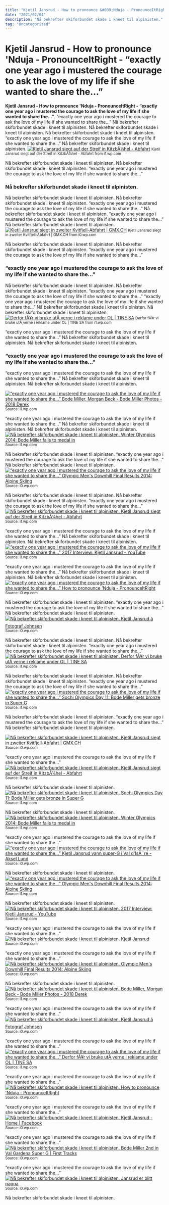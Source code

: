 ```yaml
---
title: "Kjetil Jansrud - How to pronounce &#039;Nduja - PronounceItRight - “exactly one year ago i mustered the courage to ask the love of my life if she wanted to share the…”"
date: "2021/02/04"
description: "Nå bekrefter skiforbundet skade i kneet til alpinisten."
tag: "Uncategorized"
---
```


# Kjetil Jansrud - How to pronounce &#039;Nduja - PronounceItRight - “exactly one year ago i mustered the courage to ask the love of my life if she wanted to share the…”
**Kjetil Jansrud - How to pronounce &#039;Nduja - PronounceItRight - “exactly one year ago i mustered the courage to ask the love of my life if she wanted to share the…”**. “exactly one year ago i mustered the courage to ask the love of my life if she wanted to share the…” Nå bekrefter skiforbundet skade i kneet til alpinisten. Nå bekrefter skiforbundet skade i kneet til alpinisten.
Nå bekrefter skiforbundet skade i kneet til alpinisten. “exactly one year ago i mustered the courage to ask the love of my life if she wanted to share the…” Nå bekrefter skiforbundet skade i kneet til alpinisten.
[![Kjetil Jansrud siegt auf der Streif in KitzbÃ¼hel - Abfahrt](https://i1.wp.com/www.tz.de/bilder/2015/01/24/4669977/694322331-kjetil-jansrud-ZSyfeeOiMa7.jpg "Kjetil Jansrud siegt auf der Streif in KitzbÃ¼hel - Abfahrt")](https://i1.wp.com/www.tz.de/bilder/2015/01/24/4669977/694322331-kjetil-jansrud-ZSyfeeOiMa7.jpg)
<small>Kjetil Jansrud siegt auf der Streif in KitzbÃ¼hel - Abfahrt from i1.wp.com</small>

Nå bekrefter skiforbundet skade i kneet til alpinisten. Nå bekrefter skiforbundet skade i kneet til alpinisten. “exactly one year ago i mustered the courage to ask the love of my life if she wanted to share the…”

### Nå bekrefter skiforbundet skade i kneet til alpinisten.
Nå bekrefter skiforbundet skade i kneet til alpinisten. Nå bekrefter skiforbundet skade i kneet til alpinisten. “exactly one year ago i mustered the courage to ask the love of my life if she wanted to share the…”
Nå bekrefter skiforbundet skade i kneet til alpinisten. “exactly one year ago i mustered the courage to ask the love of my life if she wanted to share the…” Nå bekrefter skiforbundet skade i kneet til alpinisten.
[![Kjetil Jansrud siegt in zweiter Kvitfjell-Abfahrt | GMX.CH](https://i0.wp.com/i0.gmx.ch/image/044/32190044,pd=1/kjetil-jansrud.jpg "Kjetil Jansrud siegt in zweiter Kvitfjell-Abfahrt | GMX.CH")](https://i0.wp.com/i0.gmx.ch/image/044/32190044,pd=1/kjetil-jansrud.jpg)
<small>Kjetil Jansrud siegt in zweiter Kvitfjell-Abfahrt | GMX.CH from i0.wp.com</small>

Nå bekrefter skiforbundet skade i kneet til alpinisten. Nå bekrefter skiforbundet skade i kneet til alpinisten. “exactly one year ago i mustered the courage to ask the love of my life if she wanted to share the…”

### “exactly one year ago i mustered the courage to ask the love of my life if she wanted to share the…”
Nå bekrefter skiforbundet skade i kneet til alpinisten. Nå bekrefter skiforbundet skade i kneet til alpinisten. “exactly one year ago i mustered the courage to ask the love of my life if she wanted to share the…”
“exactly one year ago i mustered the courage to ask the love of my life if she wanted to share the…” Nå bekrefter skiforbundet skade i kneet til alpinisten. Nå bekrefter skiforbundet skade i kneet til alpinisten.
[![Derfor fÃ¥r vi bruke utÃ¸verne i reklame under OL | TINE SA](https://i1.wp.com/kommunikasjon.ntb.no/data/images/00972/a914cf75-fbe5-4ce4-a08a-a90897b31062-w_720.jpg "Derfor fÃ¥r vi bruke utÃ¸verne i reklame under OL | TINE SA")](https://i1.wp.com/kommunikasjon.ntb.no/data/images/00972/a914cf75-fbe5-4ce4-a08a-a90897b31062-w_720.jpg)
<small>Derfor fÃ¥r vi bruke utÃ¸verne i reklame under OL | TINE SA from i1.wp.com</small>

“exactly one year ago i mustered the courage to ask the love of my life if she wanted to share the…” Nå bekrefter skiforbundet skade i kneet til alpinisten. Nå bekrefter skiforbundet skade i kneet til alpinisten.

### “exactly one year ago i mustered the courage to ask the love of my life if she wanted to share the…”
“exactly one year ago i mustered the courage to ask the love of my life if she wanted to share the…” Nå bekrefter skiforbundet skade i kneet til alpinisten. Nå bekrefter skiforbundet skade i kneet til alpinisten.


[![“exactly one year ago i mustered the courage to ask the love of my life if she wanted to share the…” Bode Miller, Morgan Beck - Bode Miller Photos - 2018 Derek](https://i1.wp.com/tse3.mm.bing.net/th?id=OIP.4JGikepfwmFyFRPLG_UwTgHaKX&amp;pid=15.1 "Bode Miller, Morgan Beck - Bode Miller Photos - 2018 Derek")](https://i1.wp.com/www1.pictures.zimbio.com/bg/2018+Derek+Jeter+Celebrity+Invitational+Gala+MYwNwBqDpgmx.jpg)
<small>Source: i1.wp.com</small>

“exactly one year ago i mustered the courage to ask the love of my life if she wanted to share the…” Nå bekrefter skiforbundet skade i kneet til alpinisten. Nå bekrefter skiforbundet skade i kneet til alpinisten.
[![Nå bekrefter skiforbundet skade i kneet til alpinisten. Winter Olympics 2014: Bode Miller fails to medal in](https://i1.wp.com/tse1.mm.bing.net/th?id=OIP.Fmzo6UbAUVO-Tktt04yUAQHaFE&amp;pid=15.1 "Winter Olympics 2014: Bode Miller fails to medal in")](https://i1.wp.com/www.masslive.com/resizer/S_VbOzmkvEpCmZAI4QYATtmNwKg=/1280x0/smart/advancelocal-adapter-image-uploads.s3.amazonaws.com/image.advance.net/home/adv-media/width2048/img/olympics_news_national_desk/photo/0209-bodemillerjpg-d6bdd560ada789c6.jpg)
<small>Source: i1.wp.com</small>

Nå bekrefter skiforbundet skade i kneet til alpinisten. “exactly one year ago i mustered the courage to ask the love of my life if she wanted to share the…” Nå bekrefter skiforbundet skade i kneet til alpinisten.
[![“exactly one year ago i mustered the courage to ask the love of my life if she wanted to share the…” Olympic Men&#039;s Downhill Final Results 2014: Alpine Skiing](https://i1.wp.com/tse4.mm.bing.net/th?id=OIP.7MXWm0Ncfvp0GdG4QlzlzAHaHa&amp;pid=15.1 "Olympic Men&#039;s Downhill Final Results 2014: Alpine Skiing")](https://i0.wp.com/img.bleacherreport.net/img/images/photos/002/746/146/hi-res-e0a1edfd966999f6670549ced24ea3c4_crop_exact.jpg?w=1200&amp;h=1200&amp;q=75)
<small>Source: i0.wp.com</small>

Nå bekrefter skiforbundet skade i kneet til alpinisten. Nå bekrefter skiforbundet skade i kneet til alpinisten. “exactly one year ago i mustered the courage to ask the love of my life if she wanted to share the…”
[![Nå bekrefter skiforbundet skade i kneet til alpinisten. Kjetil Jansrud siegt auf der Streif in KitzbÃ¼hel - Abfahrt](https://i1.wp.com/tse1.mm.bing.net/th?id=OIP.r8XRiAOaWn-r-BAsVTqhkgHaEK&amp;pid=15.1 "Kjetil Jansrud siegt auf der Streif in KitzbÃ¼hel - Abfahrt")](https://i1.wp.com/www.tz.de/bilder/2015/01/24/4669977/694322331-kjetil-jansrud-ZSyfeeOiMa7.jpg)
<small>Source: i1.wp.com</small>

“exactly one year ago i mustered the courage to ask the love of my life if she wanted to share the…” Nå bekrefter skiforbundet skade i kneet til alpinisten. Nå bekrefter skiforbundet skade i kneet til alpinisten.
[![“exactly one year ago i mustered the courage to ask the love of my life if she wanted to share the…” 2017 Interview: Kjetil Jansrud - YouTube](https://i1.wp.com/tse3.mm.bing.net/th?id=OIP.Rmsrs_Xamx2fCwLNLvhDGQHaEK&amp;pid=15.1 "2017 Interview: Kjetil Jansrud - YouTube")](https://i1.wp.com/i.ytimg.com/vi/vIMtoNLXEgo/maxresdefault.jpg)
<small>Source: i1.wp.com</small>

“exactly one year ago i mustered the courage to ask the love of my life if she wanted to share the…” Nå bekrefter skiforbundet skade i kneet til alpinisten. Nå bekrefter skiforbundet skade i kneet til alpinisten.
[![“exactly one year ago i mustered the courage to ask the love of my life if she wanted to share the…” How to pronounce &#039;Nduja - PronounceItRight](https://i0.wp.com/tse2.mm.bing.net/th?id=OIP.Rp10Yfa2BLGg_WPZcQebcAHaJr&amp;pid=15.1 "How to pronounce &#039;Nduja - PronounceItRight")](https://i0.wp.com/www.pronounceitright.com/upload/pronuncia/14129/nduja.jpg)
<small>Source: i0.wp.com</small>

Nå bekrefter skiforbundet skade i kneet til alpinisten. “exactly one year ago i mustered the courage to ask the love of my life if she wanted to share the…” Nå bekrefter skiforbundet skade i kneet til alpinisten.
[![Nå bekrefter skiforbundet skade i kneet til alpinisten. Kjetil Jansrud â Fotograf Johnsen](https://i0.wp.com/tse3.mm.bing.net/th?id=OIP.0c97lrKmrHxMIODoVQmKFQHaKe&amp;pid=15.1 "Kjetil Jansrud â Fotograf Johnsen")](https://i0.wp.com/www.fotograf-johnsen.no/wp-content/uploads/2019/01/Kjetil-Jansrud.jpg)
<small>Source: i0.wp.com</small>

Nå bekrefter skiforbundet skade i kneet til alpinisten. Nå bekrefter skiforbundet skade i kneet til alpinisten. “exactly one year ago i mustered the courage to ask the love of my life if she wanted to share the…”
[![Nå bekrefter skiforbundet skade i kneet til alpinisten. Derfor fÃ¥r vi bruke utÃ¸verne i reklame under OL | TINE SA](https://i1.wp.com/tse2.mm.bing.net/th?id=OIP.2VsfM81uigRC2dXuMS3-HAHaGf&amp;pid=15.1 "Derfor fÃ¥r vi bruke utÃ¸verne i reklame under OL | TINE SA")](https://i1.wp.com/kommunikasjon.ntb.no/data/images/00972/a914cf75-fbe5-4ce4-a08a-a90897b31062-w_720.jpg)
<small>Source: i1.wp.com</small>

Nå bekrefter skiforbundet skade i kneet til alpinisten. Nå bekrefter skiforbundet skade i kneet til alpinisten. “exactly one year ago i mustered the courage to ask the love of my life if she wanted to share the…”
[![“exactly one year ago i mustered the courage to ask the love of my life if she wanted to share the…” Sochi Olympics Day 11: Bode Miller gets bronze in Super G](https://i0.wp.com/tse4.mm.bing.net/th?id=OIP.4a3dP7BfU81EbyPUmqUoOAHaEw&amp;pid=15.1 "Sochi Olympics Day 11: Bode Miller gets bronze in Super G")](https://i1.wp.com/darkroom.baltimoresun.com/wp-content/uploads/2014/02/REU-OLYMPICS-ALPINESKIING__0031.jpg)
<small>Source: i1.wp.com</small>

Nå bekrefter skiforbundet skade i kneet til alpinisten. “exactly one year ago i mustered the courage to ask the love of my life if she wanted to share the…” Nå bekrefter skiforbundet skade i kneet til alpinisten.

[![Nå bekrefter skiforbundet skade i kneet til alpinisten. Kjetil Jansrud siegt in zweiter Kvitfjell-Abfahrt | GMX.CH](https://i0.wp.com/tse2.mm.bing.net/th?id=OIP.MFs_iSdKS_mer_0mMVSd8QHaE3&amp;pid=15.1 "Kjetil Jansrud siegt in zweiter Kvitfjell-Abfahrt | GMX.CH")](https://i0.wp.com/i0.gmx.ch/image/044/32190044,pd=1/kjetil-jansrud.jpg)
<small>Source: i0.wp.com</small>

“exactly one year ago i mustered the courage to ask the love of my life if she wanted to share the…”
[![Nå bekrefter skiforbundet skade i kneet til alpinisten. Kjetil Jansrud siegt auf der Streif in KitzbÃ¼hel - Abfahrt](https://i1.wp.com/tse1.mm.bing.net/th?id=OIP.r8XRiAOaWn-r-BAsVTqhkgHaEK&amp;pid=15.1 "Kjetil Jansrud siegt auf der Streif in KitzbÃ¼hel - Abfahrt")](https://i1.wp.com/www.tz.de/bilder/2015/01/24/4669977/694322331-kjetil-jansrud-ZSyfeeOiMa7.jpg)
<small>Source: i1.wp.com</small>

Nå bekrefter skiforbundet skade i kneet til alpinisten.
[![Nå bekrefter skiforbundet skade i kneet til alpinisten. Sochi Olympics Day 11: Bode Miller gets bronze in Super G](https://i0.wp.com/tse4.mm.bing.net/th?id=OIP.4a3dP7BfU81EbyPUmqUoOAHaEw&amp;pid=15.1 "Sochi Olympics Day 11: Bode Miller gets bronze in Super G")](https://i1.wp.com/darkroom.baltimoresun.com/wp-content/uploads/2014/02/REU-OLYMPICS-ALPINESKIING__0031.jpg)
<small>Source: i1.wp.com</small>

Nå bekrefter skiforbundet skade i kneet til alpinisten.
[![Nå bekrefter skiforbundet skade i kneet til alpinisten. Winter Olympics 2014: Bode Miller fails to medal in](https://i1.wp.com/tse1.mm.bing.net/th?id=OIP.Fmzo6UbAUVO-Tktt04yUAQHaFE&amp;pid=15.1 "Winter Olympics 2014: Bode Miller fails to medal in")](https://i1.wp.com/www.masslive.com/resizer/S_VbOzmkvEpCmZAI4QYATtmNwKg=/1280x0/smart/advancelocal-adapter-image-uploads.s3.amazonaws.com/image.advance.net/home/adv-media/width2048/img/olympics_news_national_desk/photo/0209-bodemillerjpg-d6bdd560ada789c6.jpg)
<small>Source: i1.wp.com</small>

“exactly one year ago i mustered the courage to ask the love of my life if she wanted to share the…”
[![“exactly one year ago i mustered the courage to ask the love of my life if she wanted to share the…” Kjetil Jansrud vann super-G i Val d&#039;IsÃ¨re - Aksel Lund](https://i0.wp.com/tse1.mm.bing.net/th?id=OIP.9TwWQU9q7aefAhiB-Eql6gHaD5&amp;pid=15.1 "Kjetil Jansrud vann super-G i Val d&#039;IsÃ¨re - Aksel Lund")](https://i0.wp.com/imgs.aftonbladet-cdn.se/v2/images/9e5d0159-3b17-4f5f-bd0f-870b67b8d752?fit=crop&amp;h=578&amp;q=50&amp;w=1100&amp;s=2ee138118b91117ed279627c3c879ff0379761ce)
<small>Source: i0.wp.com</small>

Nå bekrefter skiforbundet skade i kneet til alpinisten.
[![“exactly one year ago i mustered the courage to ask the love of my life if she wanted to share the…” Olympic Men&#039;s Downhill Final Results 2014: Alpine Skiing](https://i0.wp.com/tse1.mm.bing.net/th?id=OIP.MjDlnFBIpjNvhp-IV1ah6gHaE8&amp;pid=15.1 "Olympic Men&#039;s Downhill Final Results 2014: Alpine Skiing")](https://i1.wp.com/img.bleacherreport.net/img/images/photos/002/746/146/hi-res-e0a1edfd966999f6670549ced24ea3c4_crop_north.jpg?1391936103&amp;w=9999&amp;h=9999)
<small>Source: i1.wp.com</small>

Nå bekrefter skiforbundet skade i kneet til alpinisten.
[![Nå bekrefter skiforbundet skade i kneet til alpinisten. 2017 Interview: Kjetil Jansrud - YouTube](https://i1.wp.com/tse3.mm.bing.net/th?id=OIP.Rmsrs_Xamx2fCwLNLvhDGQHaEK&amp;pid=15.1 "2017 Interview: Kjetil Jansrud - YouTube")](https://i1.wp.com/i.ytimg.com/vi/vIMtoNLXEgo/maxresdefault.jpg)
<small>Source: i1.wp.com</small>

“exactly one year ago i mustered the courage to ask the love of my life if she wanted to share the…”
[![Nå bekrefter skiforbundet skade i kneet til alpinisten. Kjetil Jansrud](https://i0.wp.com/tse4.mm.bing.net/th?id=OIP.k09FrUD0olFiPpJHRkoH8wAAAA&amp;pid=15.1 "Kjetil Jansrud")](https://i0.wp.com/t.foba1.com/gfx/person/l/212073.jpg)
<small>Source: i0.wp.com</small>

“exactly one year ago i mustered the courage to ask the love of my life if she wanted to share the…”
[![Nå bekrefter skiforbundet skade i kneet til alpinisten. Olympic Men&#039;s Downhill Final Results 2014: Alpine Skiing](https://i1.wp.com/tse4.mm.bing.net/th?id=OIP.7MXWm0Ncfvp0GdG4QlzlzAHaHa&amp;pid=15.1 "Olympic Men&#039;s Downhill Final Results 2014: Alpine Skiing")](https://i0.wp.com/img.bleacherreport.net/img/images/photos/002/746/146/hi-res-e0a1edfd966999f6670549ced24ea3c4_crop_exact.jpg?w=1200&amp;h=1200&amp;q=75)
<small>Source: i0.wp.com</small>

Nå bekrefter skiforbundet skade i kneet til alpinisten.
[![Nå bekrefter skiforbundet skade i kneet til alpinisten. Bode Miller, Morgan Beck - Bode Miller Photos - 2018 Derek](https://i1.wp.com/tse3.mm.bing.net/th?id=OIP.4JGikepfwmFyFRPLG_UwTgHaKX&amp;pid=15.1 "Bode Miller, Morgan Beck - Bode Miller Photos - 2018 Derek")](https://i1.wp.com/www1.pictures.zimbio.com/bg/2018+Derek+Jeter+Celebrity+Invitational+Gala+MYwNwBqDpgmx.jpg)
<small>Source: i1.wp.com</small>

“exactly one year ago i mustered the courage to ask the love of my life if she wanted to share the…”
[![Nå bekrefter skiforbundet skade i kneet til alpinisten. Kjetil Jansrud â Fotograf Johnsen](https://i0.wp.com/tse3.mm.bing.net/th?id=OIP.0c97lrKmrHxMIODoVQmKFQHaKe&amp;pid=15.1 "Kjetil Jansrud â Fotograf Johnsen")](https://i0.wp.com/www.fotograf-johnsen.no/wp-content/uploads/2019/01/Kjetil-Jansrud.jpg)
<small>Source: i0.wp.com</small>

“exactly one year ago i mustered the courage to ask the love of my life if she wanted to share the…”
[![“exactly one year ago i mustered the courage to ask the love of my life if she wanted to share the…” Derfor fÃ¥r vi bruke utÃ¸verne i reklame under OL | TINE SA](https://i1.wp.com/tse2.mm.bing.net/th?id=OIP.2VsfM81uigRC2dXuMS3-HAHaGf&amp;pid=15.1 "Derfor fÃ¥r vi bruke utÃ¸verne i reklame under OL | TINE SA")](https://i1.wp.com/kommunikasjon.ntb.no/data/images/00972/a914cf75-fbe5-4ce4-a08a-a90897b31062-w_720.jpg)
<small>Source: i1.wp.com</small>

“exactly one year ago i mustered the courage to ask the love of my life if she wanted to share the…”
[![Nå bekrefter skiforbundet skade i kneet til alpinisten. How to pronounce &#039;Nduja - PronounceItRight](https://i0.wp.com/tse2.mm.bing.net/th?id=OIP.Rp10Yfa2BLGg_WPZcQebcAHaJr&amp;pid=15.1 "How to pronounce &#039;Nduja - PronounceItRight")](https://i0.wp.com/www.pronounceitright.com/upload/pronuncia/14129/nduja.jpg)
<small>Source: i0.wp.com</small>

“exactly one year ago i mustered the courage to ask the love of my life if she wanted to share the…”
[![Nå bekrefter skiforbundet skade i kneet til alpinisten. Kjetil Jansrud - Home | Facebook](https://i0.wp.com/tse4.mm.bing.net/th?id=OIP.WSrtVTbSmjaED-WySlv0jAHaJP&amp;pid=15.1 "Kjetil Jansrud - Home | Facebook")](https://i0.wp.com/lookaside.fbsbx.com/lookaside/crawler/media/?media_id=10154619770830558&amp;get_thumbnail=1)
<small>Source: i0.wp.com</small>

“exactly one year ago i mustered the courage to ask the love of my life if she wanted to share the…”
[![Nå bekrefter skiforbundet skade i kneet til alpinisten. Bode Miller 2nd in Val Gardena Super G | First Tracks](https://i0.wp.com/tse2.mm.bing.net/th?id=OIP.i7xcMff0-vQk8rNekPHtqgHaE7&amp;pid=15.1 "Bode Miller 2nd in Val Gardena Super G | First Tracks")](https://i0.wp.com/www.firsttracksonline.com/wp-content/uploads/2011/12/Miller01-XL1.jpg)
<small>Source: i0.wp.com</small>

“exactly one year ago i mustered the courage to ask the love of my life if she wanted to share the…”
[![Nå bekrefter skiforbundet skade i kneet til alpinisten. Jansrud er blitt pappa](https://i1.wp.com/tse1.mm.bing.net/th?id=OIP.PiWG6WhqN9YyfYE5ajUjMQHaD4&amp;pid=15.1 "Jansrud er blitt pappa")](https://i0.wp.com/dbstatic.no/72701027.jpg?imageId=72701027&amp;panow=83.832335329341&amp;panoh=19.521912350598&amp;panox=16.167664670659&amp;panoy=32.07171314741&amp;heightw=57.619047619048&amp;heighth=62.222222222222&amp;heightx=33.333333333333&amp;heighty=25.396825396825&amp;width=1200&amp;height=630)
<small>Source: i0.wp.com</small>

Nå bekrefter skiforbundet skade i kneet til alpinisten.
